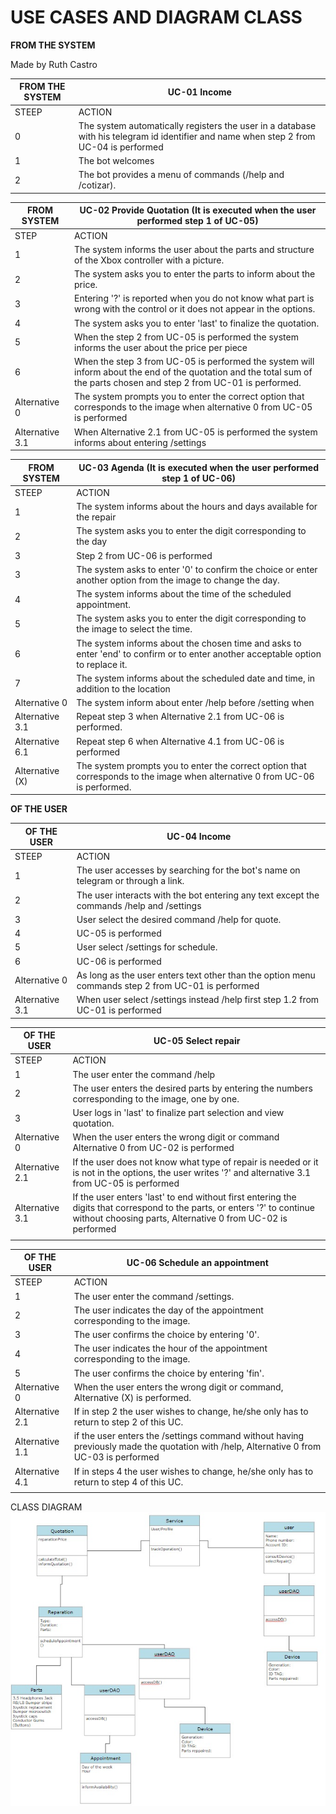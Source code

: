 





# **USE CASES AND DIAGRAM CLASS** 

**FROM THE SYSTEM**

Made by Ruth Castro

| FROM THE SYSTEM | UC-01 Income                                                 |
| --------------- | ------------------------------------------------------------ |
| STEEP           | ACTION                                                       |
| 0               | The system automatically registers the user in a database with his telegram id identifier and name when step 2 from UC-04 is performed |
| 1               | The bot welcomes                                             |
| 2               | The bot provides a menu of commands (/help and /cotizar).   |



| FROM SYSTEM     | UC-02 Provide Quotation (It is executed when the user performed step 1 of UC-05) |
| --------------- | ------------------------------------------------------------ |
| STEP            | ACTION                                                       |
| 1               | The system informs the user about the parts and structure of the Xbox controller with a picture. |
| 2               | The system asks you to enter the parts to inform about the price. |
| 3               | Entering '?' is reported when you do not know what part is wrong with the control or it does not appear in the options. |
| 4               | The system asks you to enter 'last' to finalize the quotation. |
| 5               | When the step 2 from UC-05 is performed the system informs the user about the price per piece |
| 6               | When the step 3 from UC-05 is performed the system will inform about the end of the quotation and the total sum of the parts chosen and step 2 from UC-01 is performed. |
| Alternative 0   | The system prompts you to enter the correct option that corresponds to the image when alternative 0 from UC-05 is performed |
| Alternative 3.1 | When Alternative 2.1 from UC-05 is performed the system informs about entering /settings |

| FROM SYSTEM     | UC-03 Agenda (It is executed when the user performed step 1 of UC-06) |
| --------------- | ------------------------------------------------------------ |
| STEEP           | ACTION                                                       |
| 1               | The system informs about the hours and days available for the repair |
| 2               | The system asks you to enter the digit corresponding to the day |
| 3               | Step 2 from UC-06 is performed                               |
| 3               | The system asks to enter '0' to confirm the choice or enter another option from the image to change the day. |
| 4               | The system informs about the time of the scheduled appointment. |
| 5               | The system asks you to enter the digit corresponding to the image to select the time. |
| 6               | The system informs about the chosen time and asks to enter 'end' to confirm or to enter another acceptable option to replace it. |
| 7               | The system informs about the scheduled date and time, in addition to the location |
| Alternative 0   | The system inform about enter /help before /setting when     |
| Alternative 3.1 | Repeat step 3 when Alternative 2.1 from UC-06 is performed.  |
| Alternative 6.1 | Repeat step 6 when Alternative 4.1 from UC-06 is performed   |
| Alternative (X) | The system prompts you to enter the correct option that corresponds to the image when alternative 0 from UC-06 is performed. |

 



**OF THE USER**

| OF THE USER     | UC-04 Income                                                 |
| --------------- | ------------------------------------------------------------ |
| STEEP           | ACTION                                                       |
| 1               | The user accesses by searching for the bot's name on telegram or through a link. |
| 2               | The user interacts with the bot entering any text except the commands /help and /settings |
| 3               | User select the desired command /help for quote.             |
| 4               | UC-05 is performed                                           |
| 5               | User select /settings for schedule.                          |
| 6               | UC-06 is performed                                           |
| Alternative 0   | As long as the user enters text other than the option menu commands step 2 from UC-01 is performed |
| Alternative 3.1 | When user select /settings instead /help first step 1.2 from UC-01 is performed |

| OF THE USER     | UC-05  Select repair                                         |
| --------------- | ------------------------------------------------------------ |
| STEEP           | ACTION                                                       |
| 1               | The user enter the command /help                             |
| 2               | The user enters the desired parts by entering the numbers corresponding to the image, one by one. |
| 3               | User logs in 'last' to finalize part selection and view quotation. |
| Alternative 0   | When the user enters the wrong digit or command Alternative 0 from UC-02 is performed |
| Alternative 2.1 | If the user does not know what type of repair is needed or it is not in the options, the user writes '?' and alternative 3.1 from UC-05 is performed |
| Alternative 3.1 | If the user enters 'last' to end without first entering the digits that correspond to the parts, or enters '?' to continue without choosing parts, Alternative 0 from UC-02 is performed |
|                 |                                                              |

| OF THE USER        | UC-06  Schedule an appointment                               |
| ------------------ | ------------------------------------------------------------ |
| STEEP              | ACTION                                                       |
| 1                  | The user  enter the command /settings.                       |
| 2                  | The user indicates the day of the appointment corresponding to the image. |
| 3                  | The user confirms the choice by entering '0'.                |
| 4                  | The user indicates the hour of the appointment corresponding to the image. |
| 5                  | The user confirms the choice by entering 'fin'.              |
| Alternative 0      | When the user enters the wrong digit or command, Alternative (X) is performed. |
| Alternative 2.1    | If in step 2  the user wishes to change, he/she only has to return to step 2 of this UC. |
| Alternative    1.1 | if the user enters the /settings command without having previously made the quotation with /help, Alternative 0 from UC-03 is performed |
| Alternative 4.1    | If in steps 4 the user wishes to change, he/she only has to return to step 4 of this UC. |
|                    |                                                              |

 CLASS DIAGRAM
 ![CLASS DIAGRAM](./diagram_class.jpeg)

